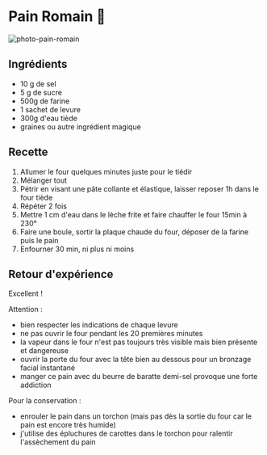 # Pain Romain 🍞

![photo-pain-romain](https://i.imgur.com/cKDeb9Ol.jpg)

## Ingrédients

- 10 g de sel
- 5 g de sucre
- 500g de farine
- 1 sachet de levure
- 300g d'eau tiède
- graines ou autre ingrédient magique

## Recette

1. Allumer le four quelques minutes juste pour le tiédir
2. Mélanger tout
3. Pétrir en visant une pâte collante et élastique, laisser reposer 1h dans le four tiède
4. Répéter 2 fois
5. Mettre 1 cm d'eau dans le lèche frite et faire chauffer le four 15min à 230°
6. Faire une boule, sortir la plaque chaude du four, déposer de la farine puis le pain
7. Enfourner 30 min, ni plus ni moins

## Retour d'expérience

Excellent !

Attention :

- bien respecter les indications de chaque levure
- ne pas ouvrir le four pendant les 20 premières minutes
- la vapeur dans le four n'est pas toujours très visible mais bien présente et dangereuse
- ouvrir la porte du four avec la tête bien au dessous pour un bronzage facial instantané
- manger ce pain avec du beurre de baratte demi-sel provoque une forte addiction

Pour la conservation :

- enrouler le pain dans un torchon (mais pas dès la sortie du four car le pain est encore très humide)
- j'utilise des épluchures de carottes dans le torchon pour ralentir l'assèchement du pain
